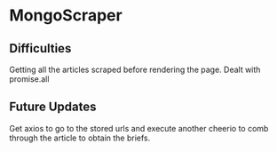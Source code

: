 # MongoScraper

## Difficulties

Getting all the articles scraped before rendering the page. Dealt with promise.all

## Future Updates

Get axios to go to the stored urls and execute another cheerio to comb through the article to obtain the briefs.
